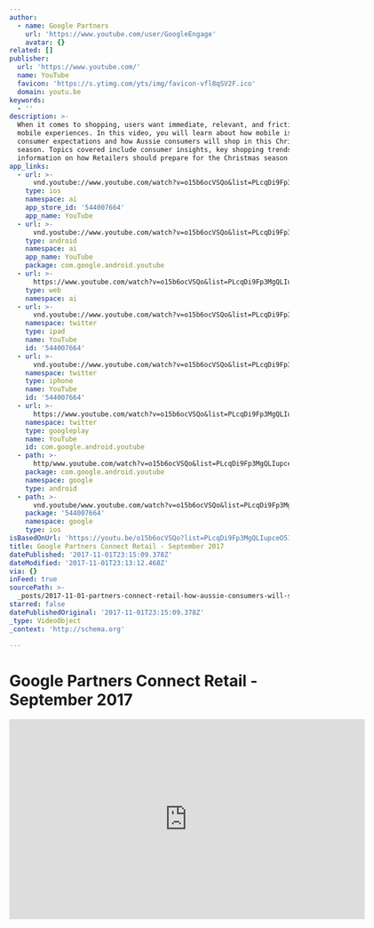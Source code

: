 ```yaml
---
author:
  - name: Google Partners
    url: 'https://www.youtube.com/user/GoogleEngage'
    avatar: {}
related: []
publisher:
  url: 'https://www.youtube.com/'
  name: YouTube
  favicon: 'https://s.ytimg.com/yts/img/favicon-vfl8qSV2F.ico'
  domain: youtu.be
keywords:
  - ''
description: >-
  When it comes to shopping, users want immediate, relevant, and frictionless
  mobile experiences. In this video, you will learn about how mobile is changing
  consumer expectations and how Aussie consumers will shop in this Christmas
  season. Topics covered include consumer insights, key shopping trends and
  information on how Retailers should prepare for the Christmas season.
app_links:
  - url: >-
      vnd.youtube://www.youtube.com/watch?v=o15b6ocVSQo&list=PLcqDi9Fp3MgQLIupceO51ja2cuKCXL-X_&feature=applinks
    type: ios
    namespace: ai
    app_store_id: '544007664'
    app_name: YouTube
  - url: >-
      vnd.youtube://www.youtube.com/watch?v=o15b6ocVSQo&list=PLcqDi9Fp3MgQLIupceO51ja2cuKCXL-X_&feature=applinks
    type: android
    namespace: ai
    app_name: YouTube
    package: com.google.android.youtube
  - url: >-
      https://www.youtube.com/watch?v=o15b6ocVSQo&list=PLcqDi9Fp3MgQLIupceO51ja2cuKCXL-X_&feature=applinks
    type: web
    namespace: ai
  - url: >-
      vnd.youtube://www.youtube.com/watch?v=o15b6ocVSQo&list=PLcqDi9Fp3MgQLIupceO51ja2cuKCXL-X_&feature=applinks
    namespace: twitter
    type: ipad
    name: YouTube
    id: '544007664'
  - url: >-
      vnd.youtube://www.youtube.com/watch?v=o15b6ocVSQo&list=PLcqDi9Fp3MgQLIupceO51ja2cuKCXL-X_&feature=applinks
    namespace: twitter
    type: iphone
    name: YouTube
    id: '544007664'
  - url: >-
      https://www.youtube.com/watch?v=o15b6ocVSQo&list=PLcqDi9Fp3MgQLIupceO51ja2cuKCXL-X_
    namespace: twitter
    type: googleplay
    name: YouTube
    id: com.google.android.youtube
  - path: >-
      http/www.youtube.com/watch?v=o15b6ocVSQo&list=PLcqDi9Fp3MgQLIupceO51ja2cuKCXL-X_
    package: com.google.android.youtube
    namespace: google
    type: android
  - path: >-
      vnd.youtube/www.youtube.com/watch?v=o15b6ocVSQo&list=PLcqDi9Fp3MgQLIupceO51ja2cuKCXL-X_
    package: '544007664'
    namespace: google
    type: ios
isBasedOnUrl: 'https://youtu.be/o15b6ocVSQo?list=PLcqDi9Fp3MgQLIupceO51ja2cuKCXL-X_'
title: Google Partners Connect Retail - September 2017
datePublished: '2017-11-01T23:15:09.378Z'
dateModified: '2017-11-01T23:13:12.468Z'
via: {}
inFeed: true
sourcePath: >-
  _posts/2017-11-01-partners-connect-retail-how-aussie-consumers-will-shop-thi.md
starred: false
datePublishedOriginal: '2017-11-01T23:15:09.378Z'
_type: VideoObject
_context: 'http://schema.org'

---
```

# Google Partners Connect Retail - September 2017

<iframe src="https://cdn.embedly.com/widgets/media.html?src=https%3A%2F%2Fwww.youtube.com%2Fembed%2Fvideoseries%3Flist%3DPLcqDi9Fp3MgQLIupceO51ja2cuKCXL-X_&amp;url=http%3A%2F%2Fwww.youtube.com%2Fwatch%3Fv%3Do15b6ocVSQo&amp;image=https%3A%2F%2Fi.ytimg.com%2Fvi%2Fo15b6ocVSQo%2Fhqdefault.jpg&amp;key=a715cf41cc93453ca338d350cd26f87b&amp;type=text%2Fhtml&amp;schema=youtube" width="640" height="360" scrolling="no" frameborder="0" allowfullscreen="" style=""></iframe>
